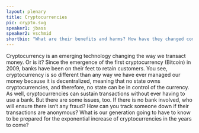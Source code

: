 ```yaml
---
layout: plenary
title: Cryptocurrencies
pic: crypto.svg
speaker1: jbass
speaker2: vschmid
shortbio: "What are their benefits and harms? How have they changed commerce and transactions? How are countries and central banks evolving and even switching to cryptocurrencies?"
---
```


Cryptocurrency is an emerging technology changing the way we transact money. Or is it? Since the emergence of the first cryptocurrency (Bitcoin) in 2009, banks have been on their feet to retain customers. You see, cryptocurrency is so different than any way we have ever managed our money because it is decentralized, meaning that no state owns cryptocurrencies, and therefore, no state can be in control of the currency. As well, cryptocurrencies can sustain transactions without ever having to use a bank. But there are some issues, too. If there is no bank involved, who will ensure there isn’t any fraud? How can you track someone down if their transactions are anonymous? What is our generation going to have to know to be prepared for the exponential increase of cryptocurrencies in the years to come?
